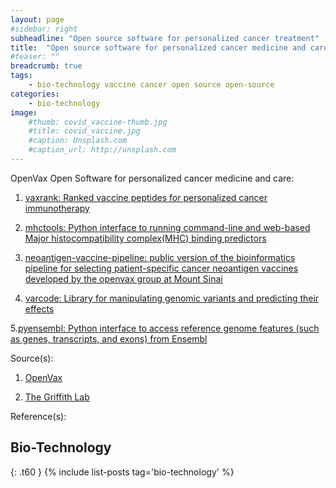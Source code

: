 ```yaml
---
layout: page
#sidebar: right
subheadline: "Open source software for personalized cancer treatment"
title:  "Open source software for personalized cancer medicine and care"
#teaser: ""
breadcrumb: true
tags:
    - bio-technology vaccine cancer open source open-source
categories:
    - bio-technology
image:
    #thumb: covid_vaccine-thumb.jpg
    #title: covid_vaccine.jpg
    #caption: Unsplash.com
    #caption_url: http://unsplash.com
---
```


OpenVax Open Software for personalized cancer medicine and care:

1. [vaxrank: Ranked vaccine peptides for personalized cancer immunotherapy](https://github.com/openvax/vaxrank)

2. [mhctools: Python interface to running command-line and web-based Major histocompatibility complex(MHC) binding predictors](https://github.com/openvax/mhctools)

3. [neoantigen-vaccine-pipeline: public version of the bioinformatics pipeline for selecting patient-specific cancer neoantigen vaccines developed by the openvax group at Mount Sinai](https://github.com/openvax/neoantigen-vaccine-pipeline)

4. [varcode: Library for manipulating genomic variants and predicting their effects ](https://github.com/openvax/varcode)

5.[pyensembl: Python interface to access reference genome features (such as genes, transcripts, and exons) from Ensembl](https://github.com/openvax/pyensembl) 

Source(s):

1. [OpenVax](https://www.openvax.org/)

2. [The Griffith Lab](https://griffithlab.org/)


Reference(s):



## Bio-Technology
{: .t60 }
{% include list-posts tag='bio-technology' %}



